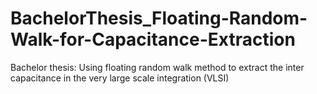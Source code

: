 # BachelorThesis_Floating-Random-Walk-for-Capacitance-Extraction
Bachelor thesis: Using floating random walk method to extract the inter capacitance in the very large scale integration (VLSI)
